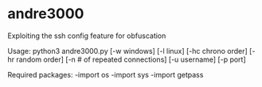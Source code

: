 # andre3000
Exploiting the ssh config feature for obfuscation

Usage: python3 andre3000.py [-w windows] [-l linux]  [-hc chrono order] [-hr random order] [-n # of repeated connections] [-u username] [-p port]

Required packages:
-import os
-import sys
-import getpass
